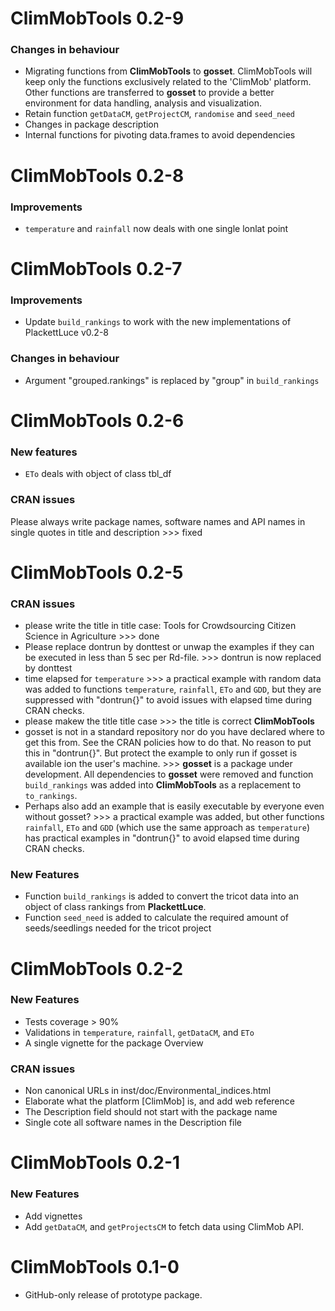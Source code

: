 # ClimMobTools 0.2-9

### Changes in behaviour

* Migrating functions from **ClimMobTools** to **gosset**. ClimMobTools will keep only the functions exclusively related to the 'ClimMob' platform. Other functions are transferred to **gosset** to provide a better environment for data handling, analysis and visualization.
* Retain function `getDataCM`, `getProjectCM`, `randomise` and `seed_need`
* Changes in package description
* Internal functions for pivoting data.frames to avoid dependencies

# ClimMobTools 0.2-8

### Improvements
* `temperature` and `rainfall` now deals with one single lonlat point 

# ClimMobTools 0.2-7

### Improvements
* Update `build_rankings` to work with the new implementations of PlackettLuce v0.2-8 

### Changes in behaviour
* Argument "grouped.rankings" is replaced by "group" in `build_rankings`

# ClimMobTools 0.2-6

### New features

* `ETo` deals with object of class tbl_df

### CRAN issues

Please always write package names, software names and API names in single quotes in title and description >>> fixed


# ClimMobTools 0.2-5

### CRAN issues

* please write the title in title case: Tools for Crowdsourcing Citizen Science in Agriculture >>> done
* Please replace dontrun by donttest or unwap the examples if they can be executed in less than 5 sec per Rd-file. >>> dontrun is now replaced by donttest
* time elapsed for `temperature` >>> a practical example with random data was added to functions `temperature`, `rainfall`, `ETo` and `GDD`, but they are suppressed with "dontrun{}" to avoid issues with elapsed time during CRAN checks. 
* please makew the title title case >>> the title is correct **ClimMobTools**
* gosset is not in a standard repository nor do you have declared where to get this from. See the CRAN policies how to do that. No reason to put this in "dontrun{}". But protect the example to only run if gosset is available ion the user's machine. >>> **gosset** is a package under development. All dependencies to **gosset** were removed and function `build_rankings` was added into **ClimMobTools** as a replacement to `to_rankings`. 
* Perhaps also add an example that is easily executable by everyone even without gosset? >>> a practical example was added, but other functions `rainfall`, `ETo` and `GDD` (which use the same approach as `temperature`) has practical examples in "dontrun{}" to avoid elapsed time during CRAN checks.

### New Features

* Function `build_rankings` is added to convert the tricot data into an object of class rankings from **PlackettLuce**.
* Function `seed_need` is added to calculate the required amount of seeds/seedlings needed for the tricot project


# ClimMobTools 0.2-2

### New Features

* Tests coverage > 90%
* Validations in `temperature`, `rainfall`, `getDataCM`, and `ETo`
* A single vignette for the package Overview

### CRAN issues

* Non canonical URLs in inst/doc/Environmental_indices.html
* Elaborate what the platform [ClimMob] is, and add web reference
* The Description field should not start with the package name
* Single cote all software names in the Description file

# ClimMobTools 0.2-1

### New Features

* Add vignettes
* Add `getDataCM`, and `getProjectsCM` to fetch data using ClimMob API.


# ClimMobTools 0.1-0

* GitHub-only release of prototype package.
